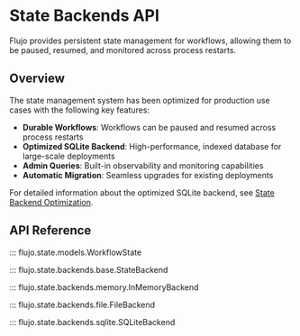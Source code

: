 # State Backends API

Flujo provides persistent state management for workflows, allowing them to be paused, resumed, and monitored across process restarts.

## Overview

The state management system has been optimized for production use cases with the following key features:

- **Durable Workflows**: Workflows can be paused and resumed across process restarts
- **Optimized SQLite Backend**: High-performance, indexed database for large-scale deployments
- **Admin Queries**: Built-in observability and monitoring capabilities
- **Automatic Migration**: Seamless upgrades for existing deployments

For detailed information about the optimized SQLite backend, see [State Backend Optimization](state_backend_optimization.md).

## API Reference

::: flujo.state.models.WorkflowState

::: flujo.state.backends.base.StateBackend

::: flujo.state.backends.memory.InMemoryBackend

::: flujo.state.backends.file.FileBackend

::: flujo.state.backends.sqlite.SQLiteBackend
